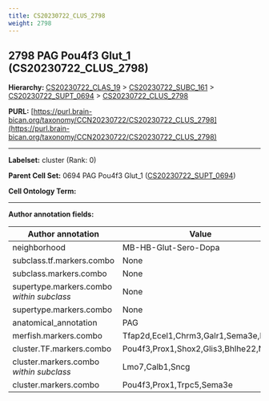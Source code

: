 ```yaml
---
title: CS20230722_CLUS_2798
weight: 2798
---
```

## 2798 PAG Pou4f3 Glut_1 (CS20230722_CLUS_2798)
<b>Hierarchy: </b>
[CS20230722_CLAS_19](../CS20230722_CLAS_19) >
[CS20230722_SUBC_161](../CS20230722_SUBC_161) >
[CS20230722_SUPT_0694](../CS20230722_SUPT_0694) >
[CS20230722_CLUS_2798](../CS20230722_CLUS_2798)

**PURL:** [https://purl.brain-bican.org/taxonomy/CCN20230722/CS20230722_CLUS_2798](https://purl.brain-bican.org/taxonomy/CCN20230722/CS20230722_CLUS_2798)

---


**Labelset:** cluster (Rank: 0)

**Parent Cell Set:** 0694 PAG Pou4f3 Glut_1 ([CS20230722_SUPT_0694](../CS20230722_SUPT_0694))



**Cell Ontology Term:** 

[MARKER GENES.]: #


---

[TRANSFERRED ANNOTATIONS.]: #


[AUTHOR ANNOTATION FIELDS.]: #


**Author annotation fields:**

| Author annotation | Value |
|-------------------|-------|
|neighborhood|MB-HB-Glut-Sero-Dopa|
|subclass.tf.markers.combo|None|
|subclass.markers.combo|None|
|supertype.markers.combo _within subclass_|None|
|supertype.markers.combo|None|
|anatomical_annotation|PAG|
|merfish.markers.combo|Tfap2d,Ecel1,Chrm3,Galr1,Sema3e,Rmst|
|cluster.TF.markers.combo|Pou4f3,Prox1,Shox2,Glis3,Bhlhe22,Nfib|
|cluster.markers.combo _within subclass_|Lmo7,Calb1,Sncg|
|cluster.markers.combo|Pou4f3,Prox1,Trpc5,Sema3e|
